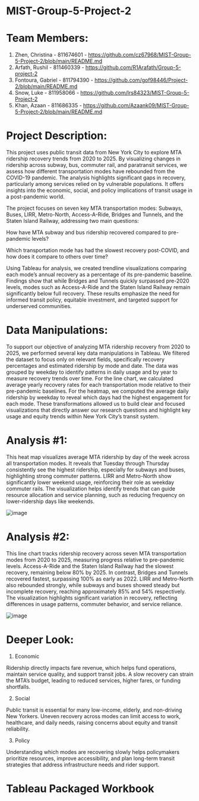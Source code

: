 # MIST-Group-5-Project-2
# Team Members: 
1. Zhen, Christina - 811674601 - https://github.com/cz67968/MIST-Group-5-Project-2/blob/main/README.md
2. Arfath, Rushil - 811460339 - https://github.com/R1Arafath/Group-5-project-2
3.  Fontoura, Gabriel - 811794390 - https://github.com/gof98446/Project-2/blob/main/README.md
4.  Snow, Luke - 811958066 - https://github.com/lrs84323/MIST-Group-5-Project-2
5.  Khan, Azaan - 811686335 - https://github.com/Azaank09/MIST-Group-5-Project-2/blob/main/README.md

# Project Description: 
This project uses public transit data from New York City to explore MTA ridership recovery trends from 2020 to 2025. By visualizing changes in ridership across subway, bus, commuter rail, and paratransit services, we assess how different transportation modes have rebounded from the COVID-19 pandemic. The analysis highlights significant gaps in recovery, particularly among services relied on by vulnerable populations. It offers insights into the economic, social, and policy implications of transit usage in a post-pandemic world.

The project focuses on seven key MTA transportation modes: Subways, Buses, LIRR, Metro-North, Access-A-Ride, Bridges and Tunnels, and the Staten Island Railway, addressing two main questions:

How have MTA subway and bus ridership recovered compared to pre-pandemic levels?

Which transportation mode has had the slowest recovery post-COVID, and how does it compare to others over time?

Using Tableau for analysis, we created trendline visualizations comparing each mode’s annual recovery as a percentage of its pre-pandemic baseline. Findings show that while Bridges and Tunnels quickly surpassed pre-2020 levels, modes such as Access-A-Ride and the Staten Island Railway remain significantly below full recovery. These results emphasize the need for informed transit policy, equitable investment, and targeted support for underserved communities.
# Data Manipulations: 
To support our objective of analyzing MTA ridership recovery from 2020 to 2025, we performed several key data manipulations in Tableau. We filtered the dataset to focus only on relevant fields, specifically recovery percentages and estimated ridership by mode and date. The data was grouped by weekday to identify patterns in daily usage and by year to measure recovery trends over time. For the line chart, we calculated average yearly recovery rates for each transportation mode relative to their pre-pandemic baselines. For the heatmap, we computed the average daily ridership by weekday to reveal which days had the highest engagement for each mode. These transformations allowed us to build clear and focused visualizations that directly answer our research questions and highlight key usage and equity trends within New York City’s transit system.
# Analysis #1:
This heat map visualizes average MTA ridership by day of the week across all transportation modes. It reveals that Tuesday through Thursday consistently see the highest ridership, especially for subways and buses, highlighting strong commuter patterns. LIRR and Metro-North show significantly lower weekend usage, reinforcing their role as weekday commuter rails. The visualization helps identify trends that can guide resource allocation and service planning, such as reducing frequency on lower-ridership days like weekends.

![image](https://github.com/user-attachments/assets/bbe017de-daa5-4473-b308-a9596d40d29d)

# Analysis #2:
This line chart tracks ridership recovery across seven MTA transportation modes from 2020 to 2025, measuring progress relative to pre-pandemic levels. Access-A-Ride and the Staten Island Railway had the slowest recovery, remaining below 80% by 2025. In contrast, Bridges and Tunnels recovered fastest, surpassing 100% as early as 2022. LIRR and Metro-North also rebounded strongly, while subways and buses showed steady but incomplete recovery, reaching approximately 85% and 54% respectively. The visualization highlights significant variation in recovery, reflecting differences in usage patterns, commuter behavior, and service reliance.

![image](https://github.com/user-attachments/assets/580a331e-36e2-4fce-b565-f712f36286d0)
# Deeper Look:
1. Economic
   
Ridership directly impacts fare revenue, which helps fund operations, maintain service quality, and support transit jobs. A slow recovery can strain the MTA’s budget, leading to reduced services, higher fares, or funding shortfalls.

2. Social
   
Public transit is essential for many low-income, elderly, and non-driving New Yorkers. Uneven recovery across modes can limit access to work, healthcare, and daily needs, raising concerns about equity and transit reliability.

3. Policy
   
Understanding which modes are recovering slowly helps policymakers prioritize resources, improve accessibility, and plan long-term transit strategies that address infrastructure needs and rider support.
# Tableau Packaged Workbook 




